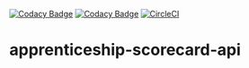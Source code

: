 [![Codacy Badge](https://api.codacy.com/project/badge/Grade/f3b3765945cd42a4ac8d42982ad6fe72)](https://www.codacy.com/app/doug/apprenticeship-scorecard-api?utm_source=github.com&amp;utm_medium=referral&amp;utm_content=UKGovernmentBIS/apprenticeship-scorecard-api&amp;utm_campaign=Badge_Grade)
[![Codacy Badge](https://api.codacy.com/project/badge/Coverage/f3b3765945cd42a4ac8d42982ad6fe72)](https://www.codacy.com/app/doug/apprenticeship-scorecard-api?utm_source=github.com&amp;utm_medium=referral&amp;utm_content=UKGovernmentBIS/apprenticeship-scorecard-api&amp;utm_campaign=Badge_Coverage)
[![CircleCI](https://circleci.com/gh/UKGovernmentBIS/apprenticeship-scorecard-api.svg?style=svg)](https://circleci.com/gh/UKGovernmentBIS/apprenticeship-scorecard-api)

# apprenticeship-scorecard-api
